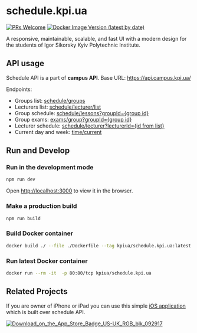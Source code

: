 # schedule.kpi.ua

[![PRs Welcome](https://img.shields.io/badge/PRs-welcome-brightgreen.svg)](http://makeapullrequest.com)
[![Docker Image Version (latest by date)](https://img.shields.io/docker/v/kpiua/schedule.kpi.ua)](https://hub.docker.com/r/kpiua/schedule.kpi.ua)

A responsive, maintainable, scalable, and fast UI with a modern design for the students of Igor Sikorsky Kyiv Polytechnic Institute.

## API usage

Schedule API is a part of **campus API**.
Base URL: https://api.campus.kpi.ua/

Endpoints:

- Groups list: [schedule/groups](https://api.campus.kpi.ua/schedule/groups)
- Lecturers list: [schedule/lecturer/list](https://api.campus.kpi.ua/schedule/lecturer/list)
- Group schedule: [schedule/lessons?groupId={group id}](https://api.campus.kpi.ua/schedule/lessons?groupId=fb121dae-9fe5-4a9a-bced-ff7603a19c31)
- Group exams: [exams/group?groupId={group id}](https://api.campus.kpi.ua/exams/group?groupId=fb121dae-9fe5-4a9a-bced-ff7603a19c31)
- Lecturer schedule: [schedule/lecturer?lecturerId={id from list}](https://api.campus.kpi.ua/schedule/lecturer?lecturerId=53bb6a07-bc0a-4c9b-a0e5-58866f4b3e19)
- Current day and week: [time/current](https://api.campus.kpi.ua/time/current)

## Run and Develop

### Run in the development mode

```bash
npm run dev
```

Open [http://localhost:3000](http://localhost:3000) to view it in the browser.

### Make a production build

```bash
npm run build
```

### Build Docker container

```bash
docker build ./ --file ./Dockerfile --tag kpiua/schedule.kpi.ua:latest
```

### Run latest Docker container

```bash
docker run --rm -it  -p 80:80/tcp kpiua/schedule.kpi.ua
```

## Related Projects

If you are owner of iPhone or iPad you can use this simple [iOS application](https://github.com/MrPaschenko/Schedule-KPI) which is built over schedule API.

[![Download_on_the_App_Store_Badge_US-UK_RGB_blk_092917](https://user-images.githubusercontent.com/64316080/168581675-cfc29e4a-410c-4664-9213-31f11560813c.svg)](https://apps.apple.com/us/app/schedule-kpi/id1625484300)
